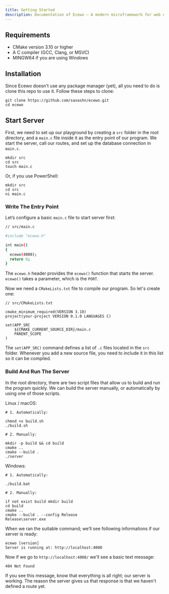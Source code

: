 ```yaml
---
title: Getting Started
description: Documentation of Ecewo — A modern microframework for web development in C
---
```


## Requirements

- CMake version 3.10 or higher
- A C compiler (GCC, Clang, or MSVC)
- MINGW64 if you are using Windows

## Installation

Since Ecewo doesn't use any package manager (yet), all you need to do is clone this repo to use it. Follow these steps to clone:

```
git clone https://github.com/savashn/ecewo.git
cd ecewo
```

## Start Server

First, we need to set up our playground by creating a `src` folder in the root directory, and a `main.c` file inside it as the entry point of our program. We start the server, call our routes, and set up the database connection in `main.c`.

```
mkdir src
cd src
touch main.c
```

Or, if you use PowerShell:

```
mkdir src
cd src
ni main.c
```

### Write The Entry Point

Let’s configure a basic `main.c` file to start server first:

```sh
// src/main.c

#include "ecewo.h"

int main()
{
  ecewo(4000);
  return 0;
}
```

The `ecewo.h` header provides the `ecewo()` function that starts the server. `ecewo()` takes a parameter, which is the `PORT`.

Now we need a `CMakeLists.txt` file to compile our program. So let's create one:

```
// src/CMakeLists.txt

cmake_minimum_required(VERSION 3.10)
project(your-project VERSION 0.1.0 LANGUAGES C)

set(APP_SRC
    ${CMAKE_CURRENT_SOURCE_DIR}/main.c
    PARENT_SCOPE
)
```

The `set(APP_SRC)` command defines a list of `.c` files located in the `src` folder. Whenever you add a new source file, you need to include it in this list so it can be compiled.

### Build And Run The Server

In the root directory, there are two script files that allow us to build and run the program quickly. We can build the server manually, or automatically by using one of those scripts.

Linux / macOS:

```
# 1. Automatically:

chmod +x build.sh
./build.sh
```

```
# 2. Manually:

mkdir -p build && cd build
cmake ..
cmake --build .
./server
```

Windows:

```
# 1. Automatically:

./build.bat
```

```
# 2. Manually:

if not exist build mkdir build
cd build
cmake ..
cmake --build . --config Release
Release\server.exe
```

When we ran the suitable command; we’ll see following informations if our server is ready:

```
ecewo [version]
Server is running at: http://localhost:4000
```

Now if we go to `http://localhost:4000/` we'll see a basic text message:

```
404 Not Found
```

If you see this message, know that everything is all right; our server is working. The reason the server gives us that response is that we haven't defined a route yet.
